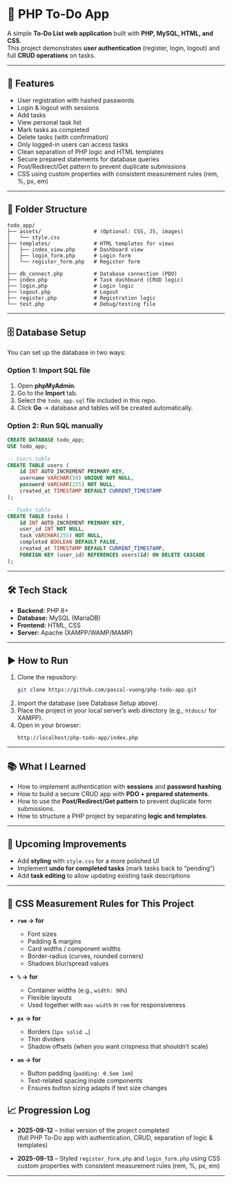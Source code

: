 # 📝 PHP To-Do App

A simple **To-Do List web application** built with **PHP, MySQL, HTML, and CSS**.  
This project demonstrates **user authentication** (register, login, logout) and full **CRUD operations** on tasks.

---

## 🚀 Features
- User registration with hashed passwords
- Login & logout with sessions
- Add tasks
- View personal task list
- Mark tasks as completed
- Delete tasks (with confirmation)
- Only logged-in users can access tasks
- Clean separation of PHP logic and HTML templates
- Secure prepared statements for database queries
- Post/Redirect/Get pattern to prevent duplicate submissions
- CSS using custom properties with consistent measurement rules (rem, %, px, em)

---

## 📂 Folder Structure
```
todo_app/
├── assets/                 # (Optional: CSS, JS, images)
│   └── style.css
├── templates/              # HTML templates for views
│   ├── index_view.php      # Dashboard view
│   ├── login_form.php      # Login form
│   └── register_form.php   # Register form
│
├── db_connect.php          # Database connection (PDO)
├── index.php               # Task dashboard (CRUD logic)
├── login.php               # Login logic
├── logout.php              # Logout
├── register.php            # Registration logic
└── test.php                # Debug/testing file
```

---

## 🗄️ Database Setup

You can set up the database in two ways:

### Option 1: Import SQL file
1. Open **phpMyAdmin**.  
2. Go to the **Import** tab.  
3. Select the `todo_app.sql` file included in this repo.  
4. Click **Go** → database and tables will be created automatically.  

### Option 2: Run SQL manually
```sql
CREATE DATABASE todo_app;
USE todo_app;

-- Users table
CREATE TABLE users (
    id INT AUTO_INCREMENT PRIMARY KEY,
    username VARCHAR(50) UNIQUE NOT NULL,
    password VARCHAR(255) NOT NULL,
    created_at TIMESTAMP DEFAULT CURRENT_TIMESTAMP
);

-- Tasks table
CREATE TABLE tasks (
    id INT AUTO_INCREMENT PRIMARY KEY,
    user_id INT NOT NULL,
    task VARCHAR(255) NOT NULL,
    completed BOOLEAN DEFAULT FALSE,
    created_at TIMESTAMP DEFAULT CURRENT_TIMESTAMP,
    FOREIGN KEY (user_id) REFERENCES users(id) ON DELETE CASCADE
);
```

---

## 🛠️ Tech Stack
- **Backend:** PHP 8+
- **Database:** MySQL (MariaDB)
- **Frontend:** HTML, CSS
- **Server:** Apache (XAMPP/WAMP/MAMP)

---

## ▶️ How to Run
1. Clone the repository:
   ```bash
   git clone https://github.com/pascal-vuong/php-todo-app.git
   ```
2. Import the database (see Database Setup above).  
3. Place the project in your local server’s web directory (e.g., `htdocs/` for XAMPP).  
4. Open in your browser:  
   ```
   http://localhost/php-todo-app/index.php
   ```

---

## 📚 What I Learned
- How to implement authentication with **sessions** and **password hashing**.  
- How to build a secure CRUD app with **PDO + prepared statements**.  
- How to use the **Post/Redirect/Get pattern** to prevent duplicate form submissions.  
- How to structure a PHP project by separating **logic and templates**.  

---

## 🔮 Upcoming Improvements
- Add **styling** with `style.css` for a more polished UI  
- Implement **undo for completed tasks** (mark tasks back to “pending”)  
- Add **task editing** to allow updating existing task descriptions  

---

## 📏 CSS Measurement Rules for This Project

- **`rem` → for**  
  - Font sizes  
  - Padding & margins  
  - Card widths / component widths  
  - Border-radius (curves, rounded corners)  
  - Shadows blur/spread values  

- **`%` → for**  
  - Container widths (e.g., `width: 90%`)  
  - Flexible layouts  
  - Used together with `max-width` in `rem` for responsiveness  

- **`px` → for**  
  - Borders (`1px solid …`)  
  - Thin dividers  
  - Shadow offsets (when you want crispness that shouldn’t scale)  

- **`em` → for**  
  - Button padding (`padding: 0.5em 1em`)  
  - Text-related spacing inside components  
  - Ensures button sizing adapts if text size changes

## 📈 Progression Log

- **2025-09-12** – Initial version of the project completed  
  (full PHP To-Do app with authentication, CRUD, separation of logic & templates)  

- **2025-09-13** – Styled `register_form.php` and `login_form.php` using CSS custom properties with consistent measurement rules (rem, %, px, em)  

---

